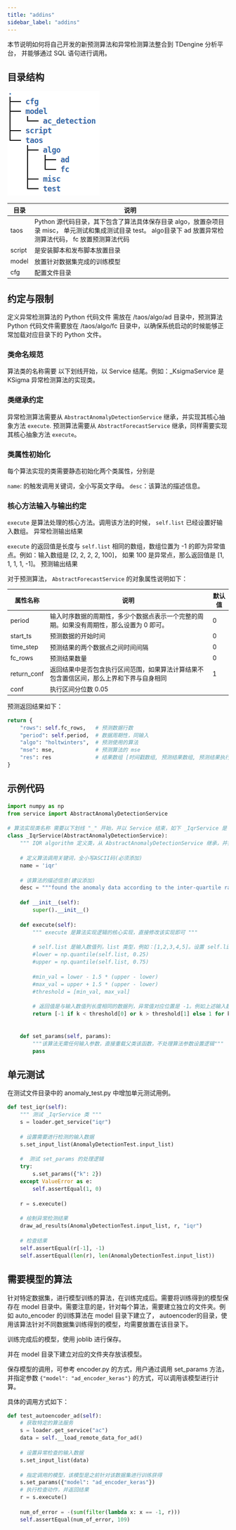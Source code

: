 ```yaml
---
title: "addins"
sidebar_label: "addins"
---
```


本节说明如何将自己开发的新预测算法和异常检测算法整合到 TDengine 分析平台， 并能够通过 SQL 语句进行调用。

## 目录结构

![数据分析功能架构图](./pic/dir.png)

|目录|说明|
|---|---|
|taos|Python 源代码目录，其下包含了算法具体保存目录 algo，放置杂项目录 misc， 单元测试和集成测试目录 test。 algo目录下 ad 放置异常检测算法代码， fc 放置预测算法代码|
|script|是安装脚本和发布脚本放置目录|
|model|放置针对数据集完成的训练模型|
|cfg|	配置文件目录|

## 约定与限制

定义异常检测算法的 Python 代码文件 需放在 /taos/algo/ad 目录中，预测算法 Python 代码文件需要放在 /taos/algo/fc 目录中，以确保系统启动的时候能够正常加载对应目录下的 Python 文件。


### 类命名规范

算法类的名称需要 以下划线开始，以 Service 结尾。例如：_KsigmaService 是  KSigma 异常检测算法的实现类。

### 类继承约定

异常检测算法需要从 `AbstractAnomalyDetectionService` 继承，并实现其核心抽象方法 `execute`.
预测算法需要从 `AbstractForecastService` 继承，同样需要实现其核心抽象方法 `execute`。

### 类属性初始化
每个算法实现的类需要静态初始化两个类属性，分别是

`name`: 的触发调用关键词，全小写英文字母。
`desc`：该算法的描述信息。

### 核心方法输入与输出约定

`execute` 是算法处理的核心方法。调用该方法的时候， `self.list` 已经设置好输入数组。
异常检测输出结果

`execute` 的返回值是长度与  `self.list` 相同的数组，数组位置为 -1 的即为异常值点。例如：输入数组是  [2, 2, 2, 2, 100]， 如果 100 是异常点，那么返回值是 [1, 1, 1, 1, -1]。
预测输出结果

对于预测算法， `AbstractForecastService` 的对象属性说明如下：

|属性名称|说明|默认值|
|---|---|---|
|period|输入时序数据的周期性，多少个数据点表示一个完整的周期。如果没有周期性，那么设置为 0 即可。|	0|
|start_ts|预测数据的开始时间|	0|
|time_step|预测结果的两个数据点之间时间间隔|0	|
|fc_rows|预测结果数量|	0	|
|return_conf|返回结果中是否包含执行区间范围，如果算法计算结果不包含置信区间，那么上界和下界与自身相同|	1|	
|conf|执行区间分位数	0.05|


预测返回结果如下：
```python
return {
    "rows": self.fc_rows,   # 预测数据行数
    "period": self.period,  # 数据周期性，同输入
    "algo": "holtwinters",  # 预测使用的算法
    "mse": mse,				# 预测算法的 mse
    "res": res              # 结果数组 [时间戳数组, 预测结果数组, 预测结果执行区间下界数组，预测结果执行区间上界数组]
}
```


## 示例代码

```python
import numpy as np
from service import AbstractAnomalyDetectionService

# 算法实现类名称 需要以下划线 "_" 开始，并以 Service 结束，如下 _IqrService 是 IQR 异常检测算法的实现类。
class _IqrService(AbstractAnomalyDetectionService):
    """ IQR algorithm 定义类，从 AbstractAnomalyDetectionService 继承，并实现 AbstractAnomalyDetectionService类的抽象函数  """

	# 定义算法调用关键词，全小写ASCII码(必须添加)
    name = 'iqr'

	# 该算法的描述信息(建议添加)
    desc = """found the anomaly data according to the inter-quartile range"""

    def __init__(self):
        super().__init__()

    def execute(self):
		""" execute 是算法实现逻辑的核心实现，直接修改该实现即可 """

		# self.list 是输入数值列，list 类型，例如：[1,2,3,4,5]。设置 self.list 的方法在父类中已经进行了定义。实现自己的算法，修改该文件即可，以下代码使用自己的实现替换即可。
        #lower = np.quantile(self.list, 0.25)
        #upper = np.quantile(self.list, 0.75)

        #min_val = lower - 1.5 * (upper - lower)
        #max_val = upper + 1.5 * (upper - lower)
        #threshold = [min_val, max_val]

		# 返回值是与输入数值列长度相同的数据列，异常值对应位置是 -1。例如上述输入数据列，返回数值列是 [1, 1, 1, 1, -1],表示 [5] 是异常值。
        return [-1 if k < threshold[0] or k > threshold[1] else 1 for k in self.list]

	
    def set_params(self, params):
		"""该算法无需任何输入参数，直接重载父类该函数，不处理算法参数设置逻辑"""
        pass
```


## 单元测试

在测试文件目录中的 anomaly_test.py 中增加单元测试用例。
```python
def test_iqr(self):
	""" 测试 _IqrService 类 """
    s = loader.get_service("iqr")

    # 设置需要进行检测的输入数据
    s.set_input_list(AnomalyDetectionTest.input_list)

	#  测试 set_params 的处理逻辑
    try:
        s.set_params({"k": 2})
    except ValueError as e:
        self.assertEqual(1, 0)

    r = s.execute()
	
	# 绘制异常检测结果
    draw_ad_results(AnomalyDetectionTest.input_list, r, "iqr")
	
	# 检查结果
    self.assertEqual(r[-1], -1)
    self.assertEqual(len(r), len(AnomalyDetectionTest.input_list))
```

## 需要模型的算法

针对特定数据集，进行模型训练的算法，在训练完成后。需要将训练得到的模型保存在  model 目录中。需要注意的是，针对每个算法，需要建立独立的文件夹。例如 auto_encoder 的训练算法在 model 目录下建立了， autoencoder的目录，使用该算法针对不同数据集训练得到的模型，均需要放置在该目录下。

训练完成后的模型，使用  joblib 进行保存。

并在 model 目录下建立对应的文件夹存放该模型。

保存模型的调用，可参考  encoder.py 的方式，用户通过调用  set_params 方法，并指定参数 `{"model": "ad_encoder_keras"}` 的方式，可以调用该模型进行计算。

具体的调用方式如下：

```python
def test_autoencoder_ad(self):
    # 获取特定的算法服务
    s = loader.get_service("ac")
    data = self.__load_remote_data_for_ad()
	
    # 设置异常检查的输入数据
    s.set_input_list(data)
    
    # 指定调用的模型，该模型是之前针对该数据集进行训练获得
    s.set_params({"model": "ad_encoder_keras"})
    # 执行检查动作，并返回结果
    r = s.execute()

    num_of_error = -(sum(filter(lambda x: x == -1, r)))
    self.assertEqual(num_of_error, 109)
```

